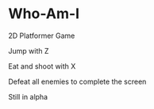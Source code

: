 # Who-Am-I
2D Platformer Game

Jump with Z

Eat and shoot with X

Defeat all enemies to complete the screen

Still in alpha
